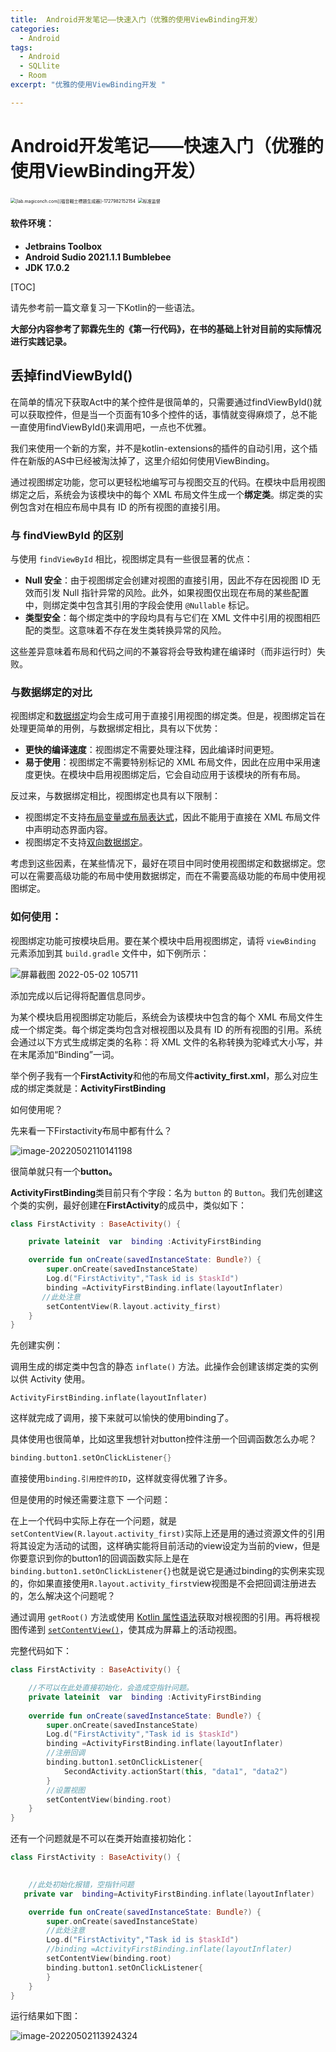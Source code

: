 ```yaml
---
title:  Android开发笔记——快速入门（优雅的使用ViewBinding开发）
categories:
  - Android
tags:
  - Android
  - SQLlite
  - Room
excerpt: "优雅的使用ViewBinding开发 "

---
```


# Android开发笔记——快速入门（优雅的使用ViewBinding开发）

<img src="https://s2.loli.net/2024/10/04/BfMY6Trva4pPHWh.jpg" alt="[lab.magiconch.com][福音戰士標題生成器]-1727982152154" style="zoom:50%;" />



<img src="https://s2.loli.net/2023/09/18/zXu5EpoCmKH8FiJ.jpg" alt="标准监督" style="zoom: 50%;" />

#### 软件环境：

- **Jetbrains Toolbox**
- **Android Sudio 2021.1.1 Bumblebee**
- **JDK 17.0.2**

<!-- toc -->

[TOC]

请先参考前一篇文章复习一下Kotlin的一些语法。

**大部分内容参考了郭霖先生的《第一行代码》，在书的基础上针对目前的实际情况进行实践记录。**

## 丢掉findViewById()

在简单的情况下获取Act中的某个控件是很简单的，只需要通过findViewById()就可以获取控件，但是当一个页面有10多个控件的话，事情就变得麻烦了，总不能一直使用findViewById()来调用吧，一点也不优雅。

我们来使用一个新的方案，并不是kotlin-extensions的插件的自动引用，这个插件在新版的AS中已经被淘汰掉了，这里介绍如何使用ViewBinding。

通过视图绑定功能，您可以更轻松地编写可与视图交互的代码。在模块中启用视图绑定之后，系统会为该模块中的每个 XML 布局文件生成一个**绑定类**。绑定类的实例包含对在相应布局中具有 ID 的所有视图的直接引用。

### 与 findViewById 的区别

与使用 `findViewById` 相比，视图绑定具有一些很显著的优点：

- **Null 安全**：由于视图绑定会创建对视图的直接引用，因此不存在因视图 ID 无效而引发 Null 指针异常的风险。此外，如果视图仅出现在布局的某些配置中，则绑定类中包含其引用的字段会使用 `@Nullable` 标记。
- **类型安全**：每个绑定类中的字段均具有与它们在 XML 文件中引用的视图相匹配的类型。这意味着不存在发生类转换异常的风险。

这些差异意味着布局和代码之间的不兼容将会导致构建在编译时（而非运行时）失败。

### 与数据绑定的对比

视图绑定和[数据绑定](https://developer.android.google.cn/topic/libraries/data-binding?hl=zh-cn)均会生成可用于直接引用视图的绑定类。但是，视图绑定旨在处理更简单的用例，与数据绑定相比，具有以下优势：

- **更快的编译速度**：视图绑定不需要处理注释，因此编译时间更短。
- **易于使用**：视图绑定不需要特别标记的 XML 布局文件，因此在应用中采用速度更快。在模块中启用视图绑定后，它会自动应用于该模块的所有布局。

反过来，与数据绑定相比，视图绑定也具有以下限制：

- 视图绑定不支持[布局变量或布局表达式](https://developer.android.google.cn/topic/libraries/data-binding/expressions?hl=zh-cn)，因此不能用于直接在 XML 布局文件中声明动态界面内容。
- 视图绑定不支持[双向数据绑定](https://developer.android.google.cn/topic/libraries/data-binding/two-way?hl=zh-cn)。

考虑到这些因素，在某些情况下，最好在项目中同时使用视图绑定和数据绑定。您可以在需要高级功能的布局中使用数据绑定，而在不需要高级功能的布局中使用视图绑定。

### 如何使用：

视图绑定功能可按模块启用。要在某个模块中启用视图绑定，请将 `viewBinding` 元素添加到其 `build.gradle` 文件中，如下例所示：

![屏幕截图 2022-05-02 105711](https://s2.loli.net/2024/10/04/2783sTxLDlOPhHd.png)

添加完成以后记得将配置信息同步。

为某个模块启用视图绑定功能后，系统会为该模块中包含的每个 XML 布局文件生成一个绑定类。每个绑定类均包含对根视图以及具有 ID 的所有视图的引用。系统会通过以下方式生成绑定类的名称：将 XML 文件的名称转换为驼峰式大小写，并在末尾添加“Binding”一词。

举个例子我有一个**FirstActivity**和他的布局文件**activity_first.xml**，那么对应生成的绑定类就是：**ActivityFirstBinding**

如何使用呢？

先来看一下Firstactivity布局中都有什么？

![image-20220502110141198](https://s2.loli.net/2024/10/04/eVPq7nBbMyKO68Y.png)

很简单就只有一个**button。**

**ActivityFirstBinding**类目前只有个字段：名为 `button` 的 `Button`。我们先创建这个类的实例，最好创建在**FirstActivity**的成员中，类似如下：

```kotlin
class FirstActivity : BaseActivity() {

    private lateinit  var  binding :ActivityFirstBinding

    override fun onCreate(savedInstanceState: Bundle?) {
        super.onCreate(savedInstanceState)
        Log.d("FirstActivity","Task id is $taskId")
        binding =ActivityFirstBinding.inflate(layoutInflater)
       //此处注意
        setContentView(R.layout.activity_first)
    }
}
```

先创建实例：

调用生成的绑定类中包含的静态 `inflate()` 方法。此操作会创建该绑定类的实例以供 Activity 使用。

`ActivityFirstBinding.inflate(layoutInflater)`

这样就完成了调用，接下来就可以愉快的使用binding了。

具体使用也很简单，比如这里我想针对button控件注册一个回调函数怎么办呢？

```kotlin
binding.button1.setOnClickListener{}
```

直接使用`binding.引用控件的ID`，这样就变得优雅了许多。

但是使用的时候还需要注意下 一个问题：

在上一个代码中实际上存在一个问题，就是`setContentView(R.layout.activity_first)`实际上还是用的通过资源文件的引用将其设定为活动的试图，这样确实能将目前活动的view设定为当前的view，但是你要意识到你的button1的回调函数实际上是在`binding.button1.setOnClickListener{}`也就是说它是通过binding的实例来实现的，你如果直接使用`R.layout.activity_first`view视图是不会把回调注册进去的，怎么解决这个问题呢？

通过调用 `getRoot()` 方法或使用 [Kotlin 属性语法](https://kotlinlang.org/docs/reference/properties.html#declaring-properties)获取对根视图的引用。再将根视图传递到 [`setContentView()`](https://developer.android.google.cn/reference/kotlin/android/app/Activity?hl=zh-cn#setcontentview_1)，使其成为屏幕上的活动视图。

完整代码如下：

```kotlin
class FirstActivity : BaseActivity() {

    //不可以在此处直接初始化，会造成空指针问题。
    private lateinit  var  binding :ActivityFirstBinding
    
    override fun onCreate(savedInstanceState: Bundle?) {
        super.onCreate(savedInstanceState)
        Log.d("FirstActivity","Task id is $taskId")
        binding =ActivityFirstBinding.inflate(layoutInflater)
        //注册回调
        binding.button1.setOnClickListener{
            SecondActivity.actionStart(this, "data1", "data2")
        }
        //设置视图
        setContentView(binding.root)
    }
}
```

还有一个问题就是不可以在类开始直接初始化：

```kotlin
class FirstActivity : BaseActivity() {

    
	//此处初始化报错，空指针问题
   private var  binding=ActivityFirstBinding.inflate(layoutInflater)

    override fun onCreate(savedInstanceState: Bundle?) {
        super.onCreate(savedInstanceState)
        //此处注意
        Log.d("FirstActivity","Task id is $taskId")
        //binding =ActivityFirstBinding.inflate(layoutInflater)
        setContentView(binding.root)
        binding.button1.setOnClickListener{
        }
    }
}
```

运行结果如下图：

![image-20220502113924324](https://s2.loli.net/2024/10/04/vaVP3SMnXIxQLbk.png)





